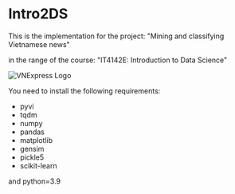 # Intro2DS
This is the implementation for the project: "Mining and classifying Vietnamese news"

in the range of the course: "IT4142E: Introduction to Data Science"

![VNExpress Logo](https://s1cdn.vnecdn.net/vnexpress/restruct/i/v850/logo_default.jpg)

You need to install the following requirements:
- pyvi
- tqdm
- numpy
- pandas
- matplotlib
- gensim
- pickle5
- scikit-learn

and python=3.9
